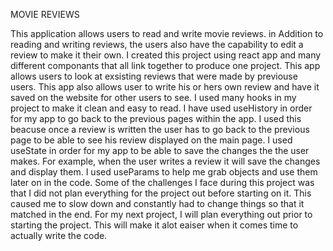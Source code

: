 MOVIE REVIEWS

This application allows users to read and write movie reviews. 
in Addition to reading and writing reviews, the users also have the capability to edit a review to make it their own. 
I created this project using react app and many different componants that all link together to produce one project. This app allows users to look at exsisting reviews that were made by previouse users. This app also allows user to write his or hers own review and have it saved on the website for other users to see. 
I used many hooks in my project to make it clean and easy to read. I have used useHistory in order for my app to go back to the previous pages within the app. I used this beacuse once a review is written the user has to go back to the previous page to be able to see his review displayed on the main page. I used useState in order for my app to be able to save the changes the the user makes. For example, when the user writes a review it will save the changes and display them. I used useParams to help me grab objects and use them later on in the code.
Some of the challenges I face during this project was that I did not plan everything for the project out before starting on it. This caused me to slow down and constantly had to change things so that it matched in the end. 
For my next project, I will plan everything out prior to starting the project. This will make it alot eaiser when it comes time to actually write the code.
